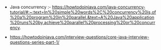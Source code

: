 
* Java concurrency :- https://howtodoinjava.com/java-concurrency-tutorial/#:~:text=In%20simple%20words%2C%20concurrency%20is,of%20a%20program%20in%20parallel.&text=A%20Java%20application%20runs%20by,achieve%20parallel%20processing%20or%20concurrency.
  
* https://howtodoinjava.com/interview-questions/core-java-interview-questions-series-part-1/